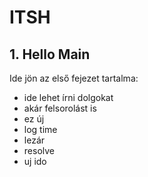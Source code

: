 # ITSH

## 1. Hello Main

Ide jön az első fejezet tartalma:

- ide lehet írni dolgokat
- akár felsorolást is
- ez új
- log time
- lezár
- resolve
- uj ido

